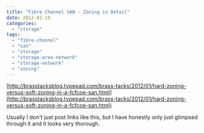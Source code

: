 ```yaml
---
title: "Fibre Channel SAN - Zoning in Detail"
date: 2012-01-19
categories: 
  - "storage"
tags: 
  - "fibre-channel"
  - "san"
  - "storage"
  - "storage-area-network"
  - "storage-network"
  - "zoning"
---
```


[http://brasstacksblog.typepad.com/brass-tacks/2012/01/hard-zoning-versus-soft-zoning-in-a-fcfcoe-san.html](http://brasstacksblog.typepad.com/brass-tacks/2012/01/hard-zoning-versus-soft-zoning-in-a-fcfcoe-san.html)

Usually I don't just post links like this, but I have honestly only just glimpsed through it and it looks very thorough.
